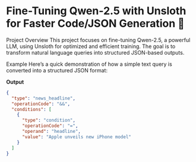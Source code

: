 # Fine-Tuning Qwen-2.5 with Unsloth for Faster Code/JSON Generation 🚀
Project Overview
This project focuses on fine-tuning Qwen-2.5, a powerful LLM, using Unsloth for optimized and efficient training. The goal is to transform natural language queries into structured JSON-based outputs.

Example
Here’s a quick demonstration of how a simple text query is converted into a structured JSON format:


**Output**  
```json
{
  "type": "news_headline",
  "operationCode": "&&",
  "conditions": [
    {
      "type": "condition",
      "operationCode": "=",
      "operand": "headline",
      "value": "Apple unveils new iPhone model"
    }
  ]
}


